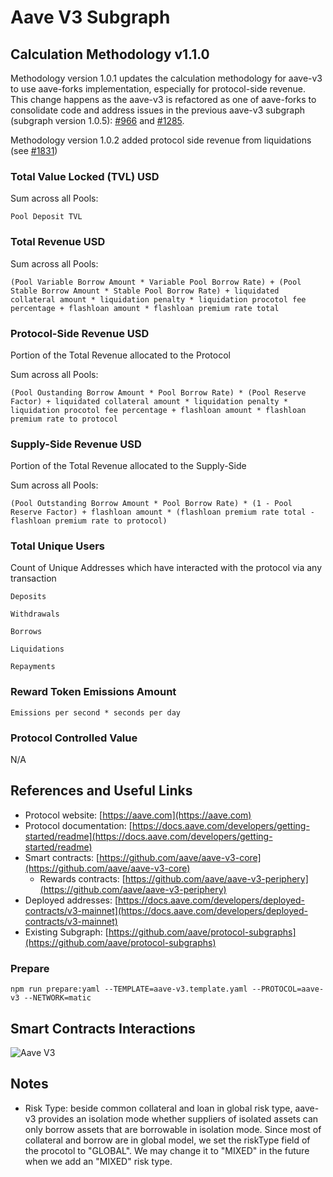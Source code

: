 # Aave V3 Subgraph

## Calculation Methodology v1.1.0

Methodology version 1.0.1 updates the calculation methodology for aave-v3 to use aave-forks implementation, especially for protocol-side revenue. This change happens as the aave-v3 is refactored as one of aave-forks to consolidate code and address issues in the previous aave-v3 subgraph (subgraph version 1.0.5): [#966](https://github.com/messari/subgraphs/issues/966) and [#1285](https://github.com/messari/subgraphs/issues/1285).

Methodology version 1.0.2 added protocol side revenue from liquidations (see [#1831](https://github.com/messari/subgraphs/issues/1831))

### Total Value Locked (TVL) USD

Sum across all Pools:

`Pool Deposit TVL`

### Total Revenue USD

Sum across all Pools:

`(Pool Variable Borrow Amount * Variable Pool Borrow Rate) + (Pool Stable Borrow Amount * Stable Pool Borrow Rate) + liquidated collateral amount * liquidation penalty * liquidation procotol fee percentage + flashloan amount * flashloan premium rate total`

### Protocol-Side Revenue USD

Portion of the Total Revenue allocated to the Protocol

Sum across all Pools:

`(Pool Oustanding Borrow Amount * Pool Borrow Rate) * (Pool Reserve Factor) + liquidated collateral amount * liquidation penalty * liquidation procotol fee percentage + flashloan amount * flashloan premium rate to protocol`

### Supply-Side Revenue USD

Portion of the Total Revenue allocated to the Supply-Side

Sum across all Pools:

`(Pool Outstanding Borrow Amount * Pool Borrow Rate) * (1 - Pool Reserve Factor) + flashloan amount * (flashloan premium rate total - flashloan premium rate to protocol)`

### Total Unique Users

Count of Unique Addresses which have interacted with the protocol via any transaction

`Deposits`

`Withdrawals`

`Borrows`

`Liquidations`

`Repayments`

### Reward Token Emissions Amount

`Emissions per second * seconds per day`

### Protocol Controlled Value

N/A

## References and Useful Links

- Protocol website: [https://aave.com](https://aave.com)
- Protocol documentation: [https://docs.aave.com/developers/getting-started/readme](https://docs.aave.com/developers/getting-started/readme)
- Smart contracts: [https://github.com/aave/aave-v3-core](https://github.com/aave/aave-v3-core)
  - Rewards contracts: [https://github.com/aave/aave-v3-periphery](https://github.com/aave/aave-v3-periphery)
- Deployed addresses: [https://docs.aave.com/developers/deployed-contracts/v3-mainnet](https://docs.aave.com/developers/deployed-contracts/v3-mainnet)
- Existing Subgraph: [https://github.com/aave/protocol-subgraphs](https://github.com/aave/protocol-subgraphs)

### Prepare

`npm run prepare:yaml --TEMPLATE=aave-v3.template.yaml --PROTOCOL=aave-v3 --NETWORK=matic`

## Smart Contracts Interactions

![Aave V3](../../docs/images/protocols/aave-v3.png "Aave V3")

## Notes

- Risk Type: beside common collateral and loan in global risk type, aave-v3 provides an isolation mode whether suppliers of isolated assets can only borrow assets that are borrowable in isolation mode. Since most of collateral and borrow are in global model, we set the riskType field of the procotol to "GLOBAL". We may change it to "MIXED" in the future when we add an "MIXED" risk type.
